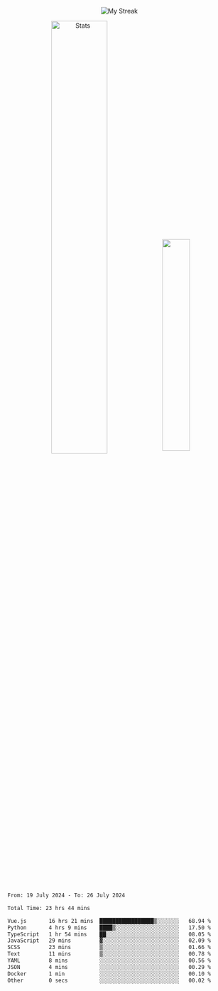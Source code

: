 <p align="center">
<picture>
  <source media="(prefers-color-scheme: dark)" srcset="http://github-readme-streak-stats.herokuapp.com?user=semolik&theme=dark&hide_border=true&background=DD272700">
  <img alt="My Streak" src="http://github-readme-streak-stats.herokuapp.com?user=semolik&hide_border=true">
</picture>
</p>
<div align="center">
  <picture>
    <source media="(prefers-color-scheme: dark)" srcset="https://github-readme-stats.vercel.app/api?username=semolik&show_icons=true&bg_color=DD272700&hide_border=true&theme=dark">
        <img alt="Stats" src="https://github-readme-stats.vercel.app/api?username=semolik&show_icons=true&bg_color=DD272700&hide_border=true" width="50%" >
  </picture>
  <sup>
  <picture>
  <source media="(prefers-color-scheme: dark)" srcset="https://github-readme-stats.vercel.app/api/top-langs/?username=semolik&layout=compact&hide_border=true&bg_color=DD272700&theme=dark">
  <img src="https://github-readme-stats.vercel.app/api/top-langs/?username=semolik&layout=compact&hide_border=true" width="35%" />
  </picture>
  </sup>
</div>
<!--START_SECTION:waka-->

```txt
From: 19 July 2024 - To: 26 July 2024

Total Time: 23 hrs 44 mins

Vue.js       16 hrs 21 mins  █████████████████▒░░░░░░░   68.94 %
Python       4 hrs 9 mins    ████▒░░░░░░░░░░░░░░░░░░░░   17.50 %
TypeScript   1 hr 54 mins    ██░░░░░░░░░░░░░░░░░░░░░░░   08.05 %
JavaScript   29 mins         ▓░░░░░░░░░░░░░░░░░░░░░░░░   02.09 %
SCSS         23 mins         ▒░░░░░░░░░░░░░░░░░░░░░░░░   01.66 %
Text         11 mins         ▒░░░░░░░░░░░░░░░░░░░░░░░░   00.78 %
YAML         8 mins          ░░░░░░░░░░░░░░░░░░░░░░░░░   00.56 %
JSON         4 mins          ░░░░░░░░░░░░░░░░░░░░░░░░░   00.29 %
Docker       1 min           ░░░░░░░░░░░░░░░░░░░░░░░░░   00.10 %
Other        0 secs          ░░░░░░░░░░░░░░░░░░░░░░░░░   00.02 %
```

<!--END_SECTION:waka-->

